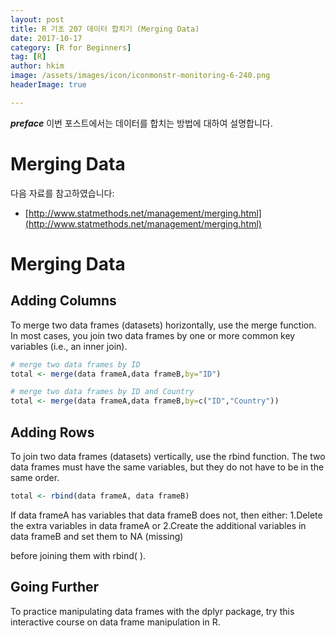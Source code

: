 ```yaml
---
layout: post  
title: R 기초 207 데이터 합치기 (Merging Data)  
date: 2017-10-17  
category: [R for Beginners]  
tag: [R]  
author: hkim  
image: /assets/images/icon/iconmonstr-monitoring-6-240.png
headerImage: true

---
```


***preface*** 이번 포스트에서는 데이터를 합치는 방법에 대하여 설명합니다.

# Merging Data

다음 자료를 참고하였습니다:  
- [http://www.statmethods.net/management/merging.html](http://www.statmethods.net/management/merging.html)

# Merging Data

## Adding Columns

To merge two data frames (datasets) horizontally, use the merge function. In most cases, you join two data frames by one or more common key variables (i.e., an inner join).

```r
# merge two data frames by ID
total <- merge(data frameA,data frameB,by="ID")
```

```r
# merge two data frames by ID and Country
total <- merge(data frameA,data frameB,by=c("ID","Country"))
```

## Adding Rows

To join two data frames (datasets) vertically, use the rbind function. The two data frames must have the same variables, but they do not have to be in the same order.

```r
total <- rbind(data frameA, data frameB)
```

If data frameA has variables that data frameB does not, then either:
1.Delete the extra variables in data frameA or
2.Create the additional variables in data frameB and set them to NA (missing)

before joining them with rbind( ).

## Going Further

To practice manipulating data frames with the dplyr package, try this interactive course on data frame manipulation in R.
